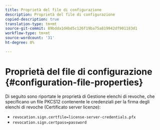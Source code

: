 ```yaml
---
title: Proprietà del file di configurazione
description: Proprietà del file di configurazione
copied-description: true
translation-type: tm+mt
source-git-commit: 89bdda1d4bd5c126f19ba75a819942df901183d1
workflow-type: tm+mt
source-wordcount: '31'
ht-degree: 0%

---
```



# Proprietà del file di configurazione {#configuration-file-properties}

Di seguito sono riportate le proprietà di Gestione elenchi di revoche, che specificano un file PKCS12 contenente le credenziali per la firma degli elenchi di revoche (Certificato server licenze):

* `revocation.sign.certfile=license-server-credentials.pfx`
* `revocation.sign.certpass=password`

